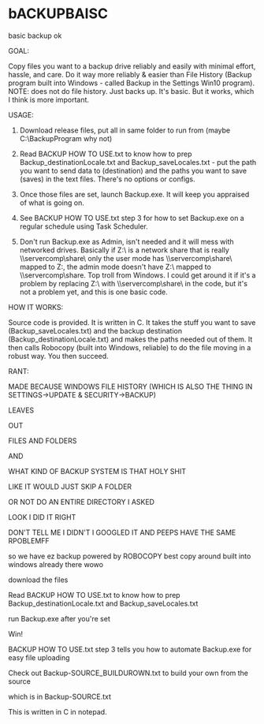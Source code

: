 # bACKUPBAISC
basic backup ok


GOAL: 

Copy files you want to a backup drive reliably and easily with minimal effort, hassle, and care. Do it way more reliably & easier than File History (Backup program built into Windows - called Backup in the Settings Win10 program). NOTE: does not do file history. Just backs up. It's basic. But it works, which I think is more important.


USAGE: 

1. Download release files, put all in same folder to run from (maybe C:\BackupProgram why not)


2. Read BACKUP HOW TO USE.txt to know how to prep Backup_destinationLocale.txt and Backup_saveLocales.txt - put the path you want to send data to (destination) and the paths you want to save (saves) in the text files. There's no options or configs.


3. Once those files are set, launch Backup.exe. It will keep you appraised of what is going on.


4. See BACKUP HOW TO USE.txt step 3 for how to set Backup.exe on a regular schedule using Task Scheduler.

5. Don't run Backup.exe as Admin, isn't needed and it will mess with networked drives. Basically if Z:\ is a network share that is really \\\servercomp\share\ only the user mode has \\\servercomp\share\ mapped to Z:\, the admin mode doesn't have Z:\ mapped to \\\servercomp\share\. Top troll from Windows. I could get around it if it's a problem by replacing Z:\ with \\\servercomp\share\ in the code, but it's not a problem yet, and this is one basic code.


HOW IT WORKS:

Source code is provided. It is written in C. It takes the stuff you want to save (Backup_saveLocales.txt) and the backup destination (Backup_destinationLocale.txt) and makes the paths needed out of them. It then calls Robocopy (built into Windows, reliable) to do the file moving in a robust way. You then succeed.


RANT:


MADE BECAUSE WINDOWS FILE HISTORY (WHICH IS ALSO THE THING IN SETTINGS->UPDATE & SECURITY->BACKUP)

LEAVES

OUT

FILES AND FOLDERS

AND 

WHAT KIND OF BACKUP SYSTEM IS THAT HOLY SHIT

LIKE IT WOULD JUST SKIP A FOLDER

OR NOT DO AN ENTIRE DIRECTORY I ASKED

LOOK I DID IT RIGHT

DON'T TELL ME I DIDN'T I GOOGLED IT AND PEEPS HAVE THE SAME RPOBLEMFF


so we have ez backup powered by ROBOCOPY best copy around built into windows already there wowo


download the files


Read BACKUP HOW TO USE.txt to know how to prep Backup_destinationLocale.txt and Backup_saveLocales.txt

run Backup.exe after you're set

Win!

BACKUP HOW TO USE.txt step 3 tells you how to automate Backup.exe for easy file uploading


Check out Backup-SOURCE_BUILDUROWN.txt to build your own from the source

which is in Backup-SOURCE.txt

This is written in C in notepad.
